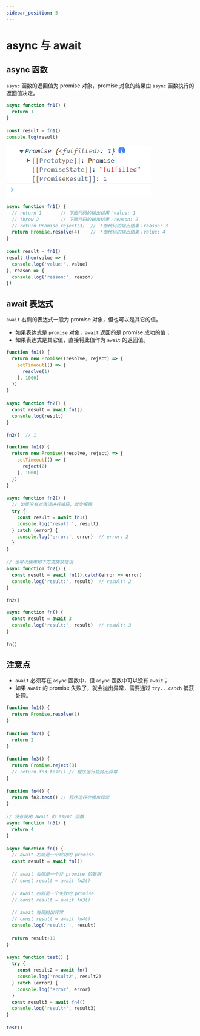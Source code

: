 ```yaml
---
sidebar_position: 5
---
```


# async 与 await

## async 函数

`async` 函数的返回值为 promise 对象，promise 对象的结果由 `async` 函数执行的返回值决定。

```js
async function fn1() {
  return 1
}

const result = fn1()
console.log(result)
```

![img_14.png](img_14.png)

```js
async function fn1() {
  // return 1       // 下面代码的输出结果：value: 1
  // throw 2        // 下面代码的输出结果：reason: 2
  // return Promise.reject(3)  // 下面代码的输出结果：reason: 3
  return Promise.resolve(4)    // 下面代码的输出结果：value: 4
}

const result = fn1()
result.then(value => {
  console.log('value:', value)
}, reason => {
  console.log('reason:', reason)
})
```

## await 表达式

`await` 右侧的表达式一般为 promise 对象，但也可以是其它的值。
- 如果表达式是 `promise` 对象，`await` 返回的是 promise 成功的值；
- 如果表达式是其它值，直接将此值作为 `await` 的返回值。

```js title="await 右侧是一个成功的 promise"
function fn1() {
  return new Promise((resolve, reject) => {
    setTimeout(() => {
      resolve(1)
    }, 1000)
  })
}

async function fn2() {
  const result = await fn1()
  console.log(result)
}

fn2()  // 1
```

```js title="await 右侧是一个失败的 promise"
function fn1() {
  return new Promise((resolve, reject) => {
    setTimeout(() => {
      reject(2)
    }, 1000)
  })
}

async function fn2() {
  // 如果没有对错误进行捕获，就会报错
  try {
    const result = await fn1()
    console.log('result:', result)
  } catch (error) {
    console.log('error:', error)  // error: 2
  }
}

// 也可以使用如下方式捕获错误
async function fn2() {
  const result = await fn1().catch(error => error)
  console.log('result:', result)  // result: 2
}

fn2()
```

```js title="await 右侧是其他值"
async function fn() {
  const result = await 3
  console.log('result:', result)  // result: 3
}

fn()
```

## 注意点

- `await` 必须写在 `async` 函数中，但 `async` 函数中可以没有 `await`；
- 如果 `await` 的 promise 失败了，就会抛出异常，需要通过 `try...catch` 捕获处理。

```js
function fn1() { 
  return Promise.resolve(1) 
}

function fn2() { 
  return 2 
}

function fn3() { 
  return Promise.reject(3) 
  // return fn3.test() // 程序运行会抛出异常 
}

function fn4() { 
  return fn3.test() // 程序运行会抛出异常 
}

// 没有使用 await 的 async 函数 
async function fn5() { 
  return 4 
}

async function fn() { 
  // await 右侧是一个成功的 promise
  const result = await fn1() 
  
  // await 右侧是一个非 promise 的数据 
  // const result = await fn2() 
  
  // await 右侧是一个失败的 promise 
  // const result = await fn3() 
  
  // await 右侧抛出异常 
  // const result = await fn4() 
  console.log('result: ', result) 
  
  return result+10 
}

async function test() { 
  try { 
    const result2 = await fn() 
    console.log('result2', result2) 
  } catch (error) { 
    console.log('error', error) 
  }
  const result3 = await fn4() 
  console.log('result4', result3) 
}

test()
```
